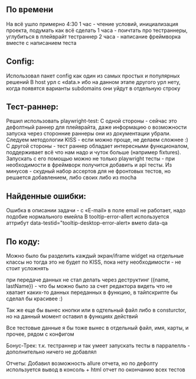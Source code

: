 ## По времени
На всё ушло примерно 4:30
1 час - чтение условий, инициализация проекта, подумать как всё сделать
1 часа - поичтать про тестраннеры, углубиться в плейврайт тестраннер
2 часа - написание фреймворка вместе с написанием теста

## Config: 
Использовал пакет config как один из самых простых и популярных решений
В host урл с «data.» ибо на данном этапе другого урл нету, когда появятся варианты subdomains они уйдут в отдельную строку

## Тест-раннер:
Решил использовать playwright-test:
С одной стороны - сейчас это дефолтный раннер для плейврайта, даже информацию о возможности запуска через сторонние раннеры они из документации убрали. Следуем методологии KISS - если можно проще, не делаем сложнее :)
С другой стороны - тест раннер обладает интересными функционалом, поддерживает всё что нам надо и чуток больше (например fixtures). Запускать с его помощью можно не только playwright тесты - при необходимости в фреймворк получится добавить и api тесты.
Из минусов - скудный набор ассертов для не фронтовых тестов, но решается добавлением, либо своих либо из mocha

## Найденные ошибки:
Ошибка в описании задачи - c «E-mail» в поле email не работает, надо подобие нормального емейла
В tooltip-error-allert используется аттрибут data-testid="tooltip-desktop-error-alert» вмето data-qa 


## По коду: 
Можно было бы разделить каждый экран/iframe widget на отдельные классы но тогда это не будет по KISS, пока нету необходимости - не стоит усложнять

при передаче данных не стал делать через деструктинг ({name, lastName}) - что бы можно было за счет редактора видеть что не хватает каких-то данных переданных в функцию, в тайпскрипте бы сделал бы красивее :)

Так же еще бы вынес кнопки или в одтельный файл либо в consturctor, но на данный момент оставил в функциях действий

Все тестовые данные я бы тоже вынес в отдельный файл, имя, карты, и прочее, рядом с конфигом

Бонус-Трек:
т.к. тестраннер и так умеет запускать тесты в парралелль - дополнительно ничего не добавлял

Отчеты: Добавил возможность allure отчета, но по дефолту используется вывод в консоль + html отчет по окончанию всех тестов 